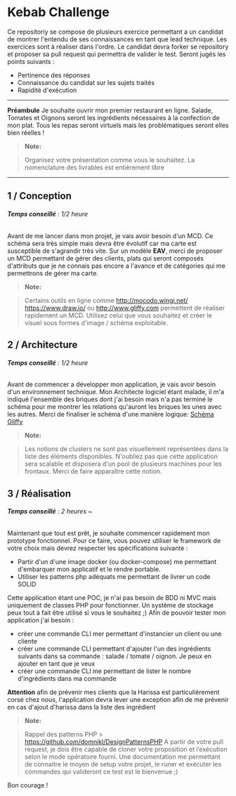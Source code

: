 Kebab Challenge
===================


Ce repositoriy se compose de plusieurs exercice permettant a un candidat de montrer l'entendu de ses connaissances en tant que lead technique. Les exercices sont à réaliser dans l'ordre. Le candidat devra forker se repository et proposer sa pull request qui permettra de valider le test. Seront jugés les points suivants :

- Pertinence des réponses
- Connaissance du candidat sur les sujets traités
- Rapidité d'exécution 

----------
**Préambule**
Je souhaite ouvrir mon premier restaurant en ligne. Salade, Tomates et Oignons seront les ingrédients nécessaires à la confection de mon plat. Tous les repas seront virtuels mais les problématiques seront elles bien réelles !

> **Note:**

> Organisez votre présentation comme vous le souhaitez. La nomenclature des livrables est entièrement libre

----------
1 / Conception
-------------

###### **Temps conseillé** : 1/2 heure

Avant de me lancer dans mon projet, je vais avoir besoin d'un MCD. Ce schéma sera très simple mais devra être évolutif car ma carte est susceptible de s'agrandir très vite. Sur un modèle **EAV**, merci de proposer un MCD permettant de gérer des clients, plats qui seront composés d'attributs que je ne connais pas encore a l'avance et de catégories qui me permettrons de gérer ma carte. 

> **Note:**

> Certains outils en ligne comme http://mocodo.wingi.net/ https://www.draw.io/ ou http://www.gliffy.com permettent de réaliser rapidement un MCD. Utilisez celui que vous souhaitez et créer le visuel sous formes d'image / schéma exploitable. 


2 / Architecture
-------------

###### **Temps conseillé** : 1/2 heure

Avant de commencer a développer mon application, je vais avoir besoin d'un environnement technique. Mon Architecte logiciel étant malade, il m'a indiqué l'ensemble des briques dont j'ai besoin mais n'a pas terminé le schéma pour me montrer les relations qu'auront les briques les unes avec les autres. Merci de finaliser le schéma d'une manière logique: [Schéma Gliffy](schema_exemple_archi.gliffy)

> **Note:**

> Les notions de clusters ne sont pas visuellement représentées dans la liste des éléments disponibles. N'oubliez pas que cette application sera scalable et disposera d'un pool de plusieurs machines pour les frontaux. Merci de faire apparaître cette notion. 

3 / Réalisation 
-------------

###### **Temps conseillé** : 2 heures ~

Maintenant que tout est prêt, je souhaite commencer rapidement mon prototype fonctionnel. Pour ce faire, vous pouvez utiliser le framework de votre choix mais devrez respecter les spécifications suivante :

- Partir d'un d'une image docker (ou docker-compose) me permettant d'embarquer mon applicatif et le rendre portable.
- Utiliser les patterns php adéquats me permettant de livrer un code SOLID

Cette application étant une POC, je n'ai pas besoin de BDD ni MVC mais uniquement de classes PHP pour fonctionner. Un système de stockage peux tout à fait être utilisé si vous le souhaitez ;) 
Afin de pouvoir tester mon application j'ai besoin :

- créer une commande CLI  mer permettant d'instancier un client ou une cliente
- créer une commande CLI permettant d'ajouter l'un des ingrédients suivants dans sa commande  : salade / tomate / oignon. Je peux en ajouter en tant que je veux
- créer une commande CLI me permettant de lister le nombre d'ingrédients dans ma commande


**Attention**  afin de prévenir mes clients que la Harissa est particulièrement corsé chez nous, l'application devra lever une exception afin de me prévenir en cas d'ajout d'harissa dans la liste des ingrédient

> **Note:**

> Rappel des patterns PHP > https://github.com/domnikl/DesignPatternsPHP 
> A partir de votre pull request, je dois être capable de cloner votre proposition et l’exécution selon le mode opératoire fourni. Une documentation me permettant de connaitre le moyen de setup votre projet, le runer et exécuter les commandes qui valideront ce test est le bienvenue ;)

Bon courage !
